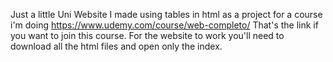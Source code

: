 Just a little Uni Website I made using tables in html as a project for a course i'm doing
https://www.udemy.com/course/web-completo/
That's the link if you want to join this course. For the website to work you'll need to download all the html files and open only the index.

